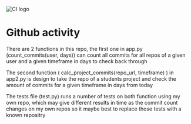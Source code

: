 ![CI logo](https://codeinstitute.s3.amazonaws.com/fullstack/ci_logo_small.png)

# Github activity

There are 2 functions in this repo, the first one in app.py (count_commits(user, days)) can count all commits for all repos of a given user and a given timeframe in days to check back through

The second function ( calc_project_commits(repo_url, timeframe) ) in app2.py is design to take the repo of a students project and check the amount of commits for a given timeframe in days from today

The tests file (test.py) runs a number of tests on both function using my own repo, which may give different results in time as the commit count changes on my own repos so it maybe best to replace those tests with a known repositry
